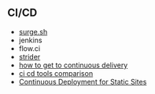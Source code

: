 CI/CD
-----

- [surge.sh](https://github.com/sintaxi/surge)
- jenkins
- flow.ci
- [strider](https://github.com/Strider-CD/strider)
- [how to get to continuous delivery](https://www.atlassian.com/continuous-delivery/how-to-get-to-continuous-delivery)
- [ci cd tools comparison](https://www.digitalocean.com/community/tutorials/ci-cd-tools-comparison-jenkins-gitlab-ci-buildbot-drone-and-concourse)
- [Continuous Deployment for Static Sites](https://semaphoreci.com/community/tutorials/continuous-deployment-for-static-sites-with-docker-aws-and-ansible#)

